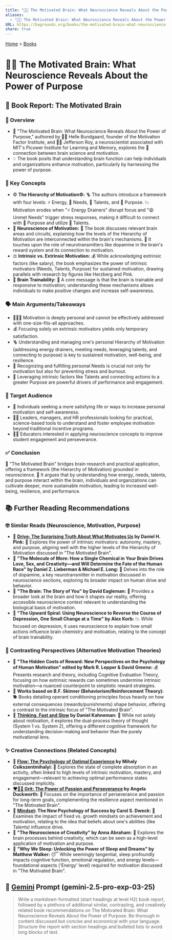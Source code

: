 ```yaml
---
title: "🎯🧠 The Motivated Brain: What Neuroscience Reveals About the Power of Purpose"
aliases:
  - "🎯🧠 The Motivated Brain: What Neuroscience Reveals About the Power of Purpose"
URL: https://bagrounds.org/books/the-motivated-brain-what-neuroscience-reveals-about-the-power-of-purpose
share: true
---
```

[Home](../index.md) > [Books](./index.md)  
# 🎯🧠 The Motivated Brain: What Neuroscience Reveals About the Power of Purpose  
## 🧠 Book Report: The Motivated Brain  
  
### 📖 Overview  
* 🧠 "The Motivated Brain: What Neuroscience Reveals About the Power of Purpose," authored by 👩‍💼 Helle Bundgaard, founder of the Motivation Factor Institute, and 👨‍🔬 Jefferson Roy, a neuroscientist associated with MIT's Picower Institute for Learning and Memory, explores the 🔗 connection between brain science and motivation.  
* 💡 The book posits that understanding brain function can help individuals and organizations enhance motivation, particularly by harnessing the power of purpose.  
  
### 🔑 Key Concepts  
* ©️ **The Hierarchy of Motivation©:** 🪜 The authors introduce a framework with four levels: ⚡️ Energy, 🫃 Needs, 🌟 Talents, and 🎯 Purpose. 📉 Motivation erodes when "⚡️ Energy Drainers" disrupt focus and "😩 Unmet Needs" trigger stress responses, making it difficult to connect with 🎯 Purpose and utilize 🌟 Talents.  
* 🧠 **Neuroscience of Motivation:** 🧠 The book discusses relevant brain areas and circuits, explaining how the levels of the Hierarchy of Motivation are interconnected within the brain's mechanisms. 🧪 It touches upon the role of neurotransmitters like dopamine in the brain's reward system and its connection to motivation.  
* ⚖️ **Intrinsic vs. Extrinsic Motivation:** 💰 While acknowledging extrinsic factors (like salary), the book emphasizes the power of intrinsic motivators (Needs, Talents, Purpose) for sustained motivation, drawing parallels with research by figures like Herzberg and Pink.  
* 💪 **Brain Trainability:** 🧠 A core message is that the brain is trainable and responsive to motivation; understanding these mechanisms allows individuals to make positive changes and increase self-awareness.  
  
### 🗣️ Main Arguments/Takeaways  
* 🧑‍🤝‍🧑 Motivation is deeply personal and cannot be effectively addressed with one-size-fits-all approaches.  
* 💰 Focusing solely on extrinsic motivators yields only temporary satisfaction.  
* 🪜 Understanding and managing one's personal Hierarchy of Motivation (addressing energy drainers, meeting needs, leveraging talents, and connecting to purpose) is key to sustained motivation, well-being, and resilience.  
* 🫃 Recognizing and fulfilling personal Needs is crucial not only for motivation but also for preventing stress and burnout.  
* 🌟 Leveraging intrinsic factors like Talents and connecting actions to a greater Purpose are powerful drivers of performance and engagement.  
  
### 🎯 Target Audience  
* 🙋 Individuals seeking a more satisfying life or ways to increase personal motivation and self-awareness.  
* 🧑‍💼 Leaders, managers, and HR professionals looking for practical, science-based tools to understand and foster employee motivation beyond traditional incentive programs.  
* 👨‍🏫 Educators interested in applying neuroscience concepts to improve student engagement and perseverance.  
  
### ✅ Conclusion  
📖 "The Motivated Brain" bridges brain research and practical application, offering a framework (the Hierarchy of Motivation) grounded in neuroscience. 🧠 It argues that by understanding how energy, needs, talents, and purpose interact within the brain, individuals and organizations can cultivate deeper, more sustainable motivation, leading to increased well-being, resilience, and performance.  
  
## 📚 Further Reading Recommendations  
  
### 🤓 Similar Reads (Neuroscience, Motivation, Purpose)  
* 📖 **[Drive: The Surprising Truth About What Motivates Us](./drive-the-surprising-truth-about-what-motivates-us.md) by Daniel H. Pink:** 🎯 Explores the power of intrinsic motivators: autonomy, mastery, and purpose, aligning well with the higher levels of the Hierarchy of Motivation discussed in "The Motivated Brain".  
* 📖 **"The Molecule of More: How a Single Chemical in Your Brain Drives Love, Sex, and Creativity—and Will Determine the Fate of the Human Race" by Daniel Z. Lieberman & Michael E. Long:** 🧪 Delves into the role of dopamine, a key neurotransmitter in motivation discussed in neuroscience sections, exploring its broader impact on human drive and behavior.  
* 📖 **"The Brain: The Story of You" by David Eagleman:** 🧠 Provides a broader look at the brain and how it shapes our reality, offering accessible neuroscience context relevant to understanding the biological basis of motivation.  
* 📖 **"The Upward Spiral: Using Neuroscience to Reverse the Course of Depression, One Small Change at a Time" by Alex Korb:** 📉 While focused on depression, it uses neuroscience to explain how small actions influence brain chemistry and motivation, relating to the concept of brain trainability.  
  
### 🤔 Contrasting Perspectives (Alternative Motivation Theories)  
* 📖 **"The Hidden Costs of Reward: New Perspectives on the Psychology of Human Motivation" edited by Mark R. Lepper & David Greene:** 💰 Presents research and theory, including Cognitive Evaluation Theory, focusing on how extrinsic rewards can sometimes undermine intrinsic motivation—a nuanced counterpoint to simplistic reward strategies.  
* 📖 **Works based on B.F. Skinner (Behaviorism/Reinforcement Theory):** 🐕 Books detailing operant conditioning principles focus heavily on how external consequences (rewards/punishments) shape behavior, offering a contrast to the intrinsic focus of "The Motivated Brain".  
* 📖 **[Thinking, Fast and Slow](./thinking-fast-and-slow.md) by Daniel Kahneman:** 🧠 While not solely about motivation, it explores the dual-process theory of thought (System 1 vs. System 2), offering a different cognitive framework for understanding decision-making and behavior than the purely motivational lens.  
  
### ✨ Creative Connections (Related Concepts)  
* 📖 **[Flow: The Psychology of Optimal Experience](./flow-the-psychology-of-optimal-experience.md) by Mihaly Csikszentmihalyi:** 🌊 Explores the state of complete absorption in an activity, often linked to high levels of intrinsic motivation, mastery, and engagement—relevant to achieving optimal performance states discussed implicitly.  
* **[❤️‍🔥💪 Grit: The Power of Passion and Perseverance](./grit-the-power-of-passion-and-perseverance.md) by Angela Duckworth:** 💪 Focuses on the importance of perseverance and passion for long-term goals, complementing the resilience aspect mentioned in "The Motivated Brain".  
* 📖 **[Mindset](./mindset.md): The New Psychology of Success by Carol S. Dweck:** 🧠 Examines the impact of fixed vs. growth mindsets on achievement and motivation, relating to the idea that beliefs about one's abilities (like Talents) influence drive.  
* 📖 **"The Neuroscience of Creativity" by Anna Abraham:** 🎨 Explores the brain processes behind creativity, which can be seen as a high-level application of motivation and purpose.  
* 📖 **"Why We Sleep: Unlocking the Power of Sleep and Dreams" by Matthew Walker:** 😴 While seemingly tangential, sleep profoundly impacts cognitive function, emotional regulation, and energy levels—foundational aspects ('Energy' level) required for motivation discussed in "The Motivated Brain".  
  
## 💬 [Gemini](../software/gemini.md) Prompt (gemini-2.5-pro-exp-03-25)  
> Write a markdown-formatted (start headings at level H2) book report, followed by a plethora of additional similar, contrasting, and creatively related book recommendations on The Motivated Brain: What Neuroscience Reveals About the Power of Purpose. Be thorough in content discussed but concise and economical with your language. Structure the report with section headings and bulleted lists to avoid long blocks of text.